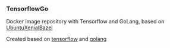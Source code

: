 ### TensorflowGo

Docker image repository with Tensorflow and GoLang, based on [UbuntuXenialBazel]

Created based on [tensorflow] and [golang]

   [golang]: <https://github.com/docker-library/golang/tree/master/1.7>
   [tensorflow]: <https://github.com/tensorflow/tensorflow/tree/master/tensorflow/tools/docker>
   [UbuntuXenialBazel]: <https://github.com/MrJaqbq/UbuntuXenialBazel>
